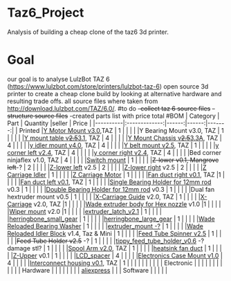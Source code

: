 # Taz6_Project
Analysis of building a cheap clone of the taz6 3d printer. 
# Goal
our goal is to analyse LulzBot TAZ 6 (https://www.lulzbot.com/store/printers/lulzbot-taz-6) open source 3d printer to create a cheap clone build by looking at alternative hardware and resulting trade offs.
all source files where taken from http://download.lulzbot.com/TAZ/6.0/.
#to do
    ~~-collect taz 6 source files~~
    ~~-structure source files~~
    -created parts list with price total
#BOM
| Category |      Part     | Quantity |seller | Price |
|----------|:-------------:|------:|------:|-------:|
| Printed  |[Y Motor Mount v3.0](https://github.com/burdettadam/Taz6_Project/blob/master/production_parts/printed_parts/y_motor_mount/y_motor_mount_v3.0.stl),TAZ   |    1   |       |        |
|          |Y Bearing Mount v3.0, TAZ    |  1     |       |        |
|          |[Y mount table v~~2.5~~3.1](https://github.com/burdettadam/Taz6_Project/blob/master/production_parts/printed_parts/bed_mount_table/bed_mount_table_v3.1.stl), TAZ   | 4      |       |        |
|          |[Y Mount Chassis v~~2.5~~3.3A](https://github.com/burdettadam/Taz6_Project/blob/master/production_parts/printed_parts/bed_mount_chassis/bed_mount_chassis_v3.3_A.stl), TAZ   | 4      |       |        |
|          |[y idler mount v4.0](https://github.com/burdettadam/Taz6_Project/blob/master/production_parts/printed_parts/y_idler_mount/y_idler_mount_v4.0.stl), TAZ   | 4      |       |        |
|          |[Y belt mount v2.5](https://github.com/burdettadam/Taz6_Project/blob/master/production_parts/printed_parts/y_belt_mount/y_belt_mount_v0.75-x2.stl), TAZ   |   1    |       |        |
|          |[y corner left v2.4](https://github.com/burdettadam/Taz6_Project/blob/master/production_parts/printed_parts/y_corner_left/y_corner_left_v2.4.stl), TAZ   | 4      |       |        |
|          |[y corner right v2.4](https://github.com/burdettadam/Taz6_Project/blob/master/production_parts/printed_parts/y_corner_right/y_corner_right_v2.4.stl), TAZ   | 4      |       |        |
|          |Bed corner ninjaflex v1.0, TAZ   |  4     |       |        |
|          |[Switch mount](https://github.com/burdettadam/Taz6_Project/blob/master/production_parts/printed_parts/zmin_switch_mount/zmin_switch_mount_v4.1.stl)   |    1   |       |        |
|          |~~Z-lower v0.1, Mangrove left~~-?   | 2      |       |        |
|          |[Z-lower left](https://github.com/burdettadam/Taz6_Project/blob/master/production_parts/printed_parts/z_lower_left/z_lower_left_v2.5.stl) v2.5  | 2      |       |        |
|          |[Z-lower right](https://github.com/burdettadam/Taz6_Project/blob/master/production_parts/printed_parts/z_lower_right/z_lower_right_v2.5.stl) v2.5  | 2      |       |        |
|          |[Z Carriage Idler](https://github.com/burdettadam/Taz6_Project/blob/master/production_parts/printed_parts/z_carriage_idler/z_carriage_idler_v2.9.1.stl)   |    1   |       |        |
|          |[Z Carriage Motor](https://github.com/burdettadam/Taz6_Project/blob/master/production_parts/printed_parts/z_carriage_motor/z_carriage_motor_v2.10.stl)   |    1   |       |        |
|          |[Fan duct right v0.1](https://github.com/burdettadam/Taz6_Project/blob/master/production_parts/printed_parts/fan_duct_right/fan_duct_right_v0.7.4.1d.stl), TAZ   |1       |       |        |
|          |[Fan duct left v0.1](https://github.com/burdettadam/Taz6_Project/blob/master/production_parts/printed_parts/fan_duct_left/fan_duct_left_v0.7.4.1d.stl), TAZ   |  1     |       |        |
|          |[Single Bearing Holder for 12mm rod](https://github.com/burdettadam/Taz6_Project/blob/master/production_parts/printed_parts/12mm_single_bearing_holder/12mm_single_bearing_holder_v0.4.stl) v0.3   | 1      |       |        |
|          |[Double Bearing Holder for 12mm rod](https://github.com/burdettadam/Taz6_Project/blob/master/production_parts/printed_parts/12mm_double_bearing_holder/12mm_double_bearing_holder_v0.7.stl) v0.3   | 1      |       |        |
|          |Dual fan hextruder mount v0.5   | 1      |       |        |
|          |[X-Carriage Guide](https://github.com/burdettadam/Taz6_Project/blob/master/production_parts/printed_parts/x_carriage_guide/x_carriage_guide_v2.stl) v2.0, TAZ   | 1      |       |        |
|          |[X-Carriage](https://github.com/burdettadam/Taz6_Project/blob/master/production_parts/printed_parts/x_carriage_taz6/x_carriage_taz6_v0.3.stl) v2.0, TAZ   |1       |       |        |
|          |[Wade extruder body for Hex nozzle](https://github.com/burdettadam/Taz6_Project/blob/master/production_parts/printed_parts/extruder_body_hex/extruder_body_hex_v1.4.1.stl) v1.0   |1       |       |        |
|          |[Wiper mount](https://github.com/burdettadam/Taz6_Project/blob/master/production_parts/printed_parts/wiper_mount/wiper_mount_v1.1.stl) v2.0   |1       |       |        |
|          |[extruder_latch_v2.1](https://github.com/burdettadam/Taz6_Project/blob/master/production_parts/printed_parts/extruder_latch/extruder_latch_v2.1.stl)   | 1      |       |        |
|          |[herringbone_small_gear](https://github.com/burdettadam/Taz6_Project/blob/master/production_parts/printed_parts/herringbone_small_gear/herringbone_small_gear-1.1-highres.stl)   | 1      |       |        |
|          |[herringbone_large_gear](https://github.com/burdettadam/Taz6_Project/blob/master/production_parts/printed_parts/herringbone_large_gear/herringbone_large_gear_v1.3.stl)   | 1      |       |        |
|          |[Wade Reloaded Bearing Washer](https://github.com/burdettadam/Taz6_Project/blob/master/production_parts/printed_parts/extruder_washer/extruder_washer_v3.0-x16.stl)   | 1      |       |        |
|          |[extruder_mount -?](https://github.com/burdettadam/Taz6_Project/blob/master/production_parts/printed_parts/extruder_mount_taz6/extruder_mount_taz6_v0.8.stl) | 1      |       |        |
|          |[Wade Reloaded Idler Block](https://github.com/burdettadam/Taz6_Project/blob/master/production_parts/printed_parts/extruder_idler_block/extruder_idler_block_v1.4c.stl) v1.4, Taz & Mini   | 1      |       |        |
|          |[Feed Tube Spinner v2.5](https://github.com/burdettadam/Taz6_Project/blob/master/production_parts/printed_parts/feed_tube_spinner/feed_tube_spinner_v3.0.stl)   | 1      |       |        |
|          |~~Feed Tube Holder v2.5~~ -?  | 1      |       |        |
|          |[tippy_feed_tube_holder_v0.6](https://github.com/burdettadam/Taz6_Project/blob/master/production_parts/printed_parts/tippy_feed_tube_holder/tippy_feed_tube_holder_v0.6.stl) -?damage stl?  | 1      |       |        |
|          |[Spool Arm v2.0](https://github.com/burdettadam/Taz6_Project/blob/master/production_parts/printed_parts/spool_arm/spool_arm_v0.2-x2.stl), TAZ   | 1      |       |        |
|          |[heatsink fan duct](https://github.com/burdettadam/Taz6_Project/blob/master/production_parts/printed_parts/heatsink_fan/heatsink_fan_duct_v0.6.stl)   | 1      |       |        |
|          |[Z-Upper](https://github.com/burdettadam/Taz6_Project/blob/master/production_parts/printed_parts/z_upper/z_upper_v2.4.stl) v0.1   |  1     |       |        |
|          |[LCD_spacer](https://github.com/burdettadam/Taz6_Project/blob/master/production_parts/printed_parts/lcd_spacer/lcd_spacer_v0.4.stl)   |  4     |       |        |
|          |[Electronics Case Mount v1.0](https://github.com/burdettadam/Taz6_Project/blob/master/production_parts/printed_parts/electronics_case_mount/electronics_case_mount_v2.0.stl)   | 4      |       |        |
|          |[Interconnect housing v0.1](https://github.com/burdettadam/Taz6_Project/blob/master/production_parts/printed_parts/interconnect_housing/interconnect_housing_v0.6.stl), TAZ   |  1     |       |        |
|          |               |       |       |        |
|    Electronic      |               |       |       |        |
|          |               |       |        |       |
|    Hardware      |               |       |        |
|          |               |       |   [aliexpress](http://www.aliexpress.com/item/5-Hole-90-Degree-Joint-Board-Plate-Corner-Angle-Bracket-Connection-Joint-Strip-for-Aluminum-Profile/32669228356.html?ws_ab_test=searchweb201556_0,searchweb201602_1_10057_10056_10055_10049_10059_10058_10017_106_105_104_10060_103_10061_102_10062_10064,searchweb201603_1&btsid=93fedafa-1d70-452a-961e-7a9f04ef4315)    |        |
|    Software      |               |       |       |        |
